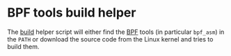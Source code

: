 # BPF tools build helper
The [build](build) helper script will either find the
[BPF](https://www.kernel.org/doc/Documentation/networking/filter.txt) tools
(in particular `bpf_asm`) in the `PATH` or download the source code from the
Linux kernel and tries to build them.

